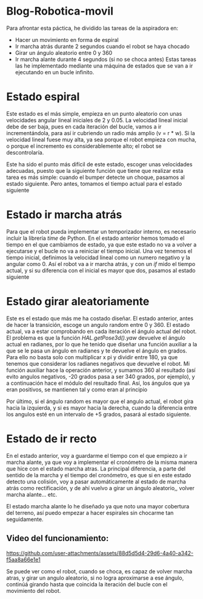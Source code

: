 # Blog-Robotica-movil

Para afrontar esta páctica, he dividido las tareas de la aspiradora en:
+ Hacer un movimiento en forma de espiral
+ Ir marcha atrás durante 2 segundos cuando el robot se haya chocado
+ Girar un ángulo aleatorio entre 0 y 360
+ Ir marcha alante durante 4 segundos (si no se choca antes)
Estas tareas las he implementado mediante una máquina de estados que se van a ir ejecutando en un bucle infinito.

# Estado espiral
Este estado es el más simple, empieza en un  punto aleatorio con unas velocidades angular lineal iniciales de 2 y 0.05. La velocidad lineal inicial debe de ser baja, pues en cada iteración del bucle, vamos a ir incrementándola, para así ir cubriendo un radio más amplio (v = r * w). Si la velocidad lineal fuese muy alta, ya sea porque el robot empieza con mucha, o porque el incremento es considerablemente alto; el robot se descontrolaría.

Este ha sido el punto más difícil de este estado, escoger unas velocidades adecuadas, puesto que la siguiente función que tiene que realizar esta tarea es más simple: cuando el bumper detecte un choque, pasamos al estado siguiente. Pero antes, tomamos el tiempo actual para el estado siguiente

# Estado ir marcha atrás
Para que el robot pueda implementar un temporizador interno, es necesario incluir la librería *time* de Python. En el estado anterior hemos tomado el tiempo en el que cambiamos de estado, ya que este estado no va a volver a ejecutarse y el bucle no va a reiniciar el tiempo inicial.
Una vez tenemos el tiempo inicial, definimos la velocidad lineal como un numero negativo y la angular como 0. Así el robot va a ir marcha atrás, y con un *if* mido el tiempo actual, y si su diferencia con el inicial es mayor que dos, pasamos al estado siguiente

# Estado girar aleatoriamente
Este es el estado que más me ha costado diseñar.
El estado anterior, antes de hacer la transición, escoge un angulo random entre 0 y 360. El estado actual, va a estar comprobando en cada iteración el ángulo actual del robot. El problema es que la función *HAL.getPose3d().yaw* devuelve el ángulo actual en radianes, por lo que he tenido que diseñar una función auxiliar a la que se le pasa un ángulo en radianes y te devuelve el ángulo en grados. Para ello no basta solo con multiplicar x pi y dividir entre 180, ya que tenemos que considerar los radianes negativos que devuelve el robot. Mi función auxiliar hace la operación anterior, y sumamos 360 al resultado (así evito angulos negativos, -20 grados pasa a ser 340 grados, por ejemplo), y a continuación hace el módulo del resultado final. Así, los ángulos que ya eran positivos, se mantienen tal y como eran al principio

Por último, si el ángulo random es mayor que el angulo actual, el robot gira hacia la izquierda, y si es mayor hacia la derecha, cuando la diferencia entre los angulos esté en un intervalo de +5 grados, pasará al estado siguiente.

# Estado de ir recto
En el estado anterior, voy a guardarme el tiempo con el que empiezo a ir marcha alante, ya que voy a implementar el cronómetro de la misma manera que hice con el estado marcha atras.
La principal diferencia, a parte del sentido de la marcha y el tiempo del cronómetro, es que si en este estado detecto una colisión, voy a pasar automáticamente al estado de marcha atrás como rectificación, y de ahí vuelvo a girar un ángulo aleatorio,, volver marcha alante... etc.

El estado marcha alante lo he diseñado ya que noto una mayor cobertura del terreno, así puedo empezar a hacer espirales sin chocarme tan seguidamente.

## Video del funcionamiento:


https://github.com/user-attachments/assets/88d5d5d4-29d6-4a40-a342-f5aa8a66e1e1



Se puede ver como el robot, cuando se choca, es capaz de volver marcha atras, y girar un angulo aleatorio, si no logra aproximarse a ese ángulo, continúá girando hasta que coincida la iteración del bucle con el movimiento del robot.
